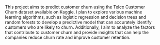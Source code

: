 This project aims to predict customer churn using the Telco Customer Churn dataset available on Kaggle. I plan to explore various machine learning algorithms, such as logistic regression and decision trees and random forests to develop a predictive model that can accurately identify customers who are likely to churn. Additionally,  I aim to analyze the factors that contribute to customer churn and provide insights that can help the companies reduce churn rate and improve customer retention.

